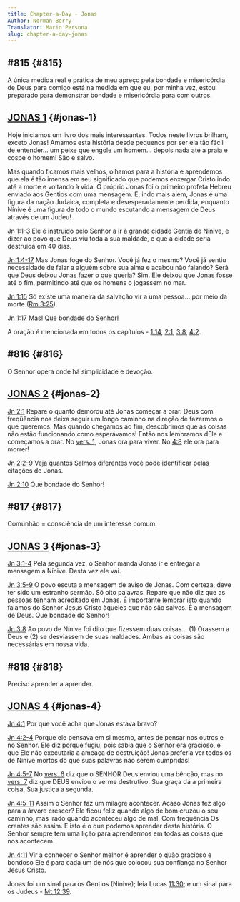 ```yaml
---
title: Chapter-a-Day - Jonas
Author: Norman Berry
Translator: Mario Persona
slug: chapter-a-day-jonas
---
```


## #815 {#815}

A única medida real e prática de meu apreço pela bondade e misericórdia de Deus para comigo está na medida em que eu, por minha vez, estou preparado para demonstrar bondade e misericórdia para com outros.

## [JONAS 1](http://mysword.info/b?r=Jon_1) {#jonas-1}

Hoje iniciamos um livro dos mais interessantes. Todos neste livros brilham, exceto Jonas! Amamos esta história desde pequenos por ser ela tão fácil de entender... um peixe que engole um homem... depois nada até a praia e cospe o homem! São e salvo.

Mas quando ficamos mais velhos, olhamos para a história e aprendemos que ela é tão imensa em seu significado que podemos enxergar Cristo indo até a morte e voltando à vida. O próprio Jonas foi o primeiro profeta Hebreu enviado aos Gentios com uma mensagem. E, indo mais além, Jonas é uma figura da nação Judaica, completa e desesperadamente perdida, enquanto Nínive é uma figura de todo o mundo escutando a mensagem de Deus através de um Judeu!

[Jn 1:1-3](http://mysword.info/b?r=Jon_1:1-3) Ele é instruído pelo Senhor a ir à grande cidade Gentia de Nínive, e dizer ao povo que Deus viu toda a sua maldade, e que a cidade seria destruída em 40 dias.

[Jn 1:4-17](http://mysword.info/b?r=Jon_1:4-17) Mas Jonas foge do Senhor. Você já fez o mesmo? Você já sentiu necessidade de falar a alguém sobre sua alma e acabou não falando? Será que Deus deixou Jonas fazer o que queria? Sim. Ele deixou que Jonas fosse até o fim, permitindo até que os homens o jogassem no mar.

[Jn 1:15](http://mysword.info/b?r=Jon_1:15) Só existe uma maneira da salvação vir a uma pessoa... por meio da morte ([Rm 3:25](http://mysword.info/b?r=Rom_3:25)).

[Jn 1:17](http://mysword.info/b?r=Jon_1:17) Mas! Que bondade do Senhor!

A oração é mencionada em todos os capítulos - [1:14](http://mysword.info/b?r=Jon_1:14), [2:1](http://mysword.info/b?r=Jon_2:1), [3:8](http://mysword.info/b?r=Jon_3:8), [4:2](http://mysword.info/b?r=Jon_4:2).

## #816 {#816}

O Senhor opera onde há simplicidade e devoção.

## [JONAS 2](http://mysword.info/b?r=Jon_2) {#jonas-2}

[Jn 2:1](http://mysword.info/b?r=Jon_2:1) Repare o quanto demorou até Jonas começar a orar. Deus com freqüência nos deixa seguir um longo caminho na direção de fazermos o que queremos. Mas quando chegamos ao fim, descobrimos que as coisas não estão funcionando como esperávamos! Então nos lembramos dEle e começamos a orar. No [vers. 1](http://mysword.info/b?r=Jon_2:1), Jonas ora para viver. No [4:8](http://mysword.info/b?r=Jon_4:8) ele ora para morrer!

[Jn 2:2-9](http://mysword.info/b?r=Jon_2:2-9) Veja quantos Salmos diferentes você pode identificar pelas citações de Jonas.

[Jn 2:10](http://mysword.info/b?r=Jon_2:10) Que bondade do Senhor!

## #817 {#817}

Comunhão = consciência de um interesse comum.

## [JONAS 3](http://mysword.info/b?r=Jon_3) {#jonas-3}

[Jn 3:1-4](http://mysword.info/b?r=Jon_3:1-4) Pela segunda vez, o Senhor manda Jonas ir e entregar a mensagem a Nínive. Desta vez ele vai.

[Jn 3:5-9](http://mysword.info/b?r=Jon_3:5-9) O povo escuta a mensagem de aviso de Jonas. Com certeza, deve ter sido um estranho sermão. Só oito palavras. Repare que não diz que as pessoas tenham acreditado em Jonas. É importante lembrar isto quando falamos do Senhor Jesus Cristo àqueles que não são salvos. É a mensagem de Deus. Que bondade do Senhor!

[Jn 3:8](http://mysword.info/b?r=Jon_3:8) Ao povo de Nínive foi dito que fizessem duas coisas... (1) Orassem a Deus e (2) se desviassem de suas maldades. Ambas as coisas são necessárias em nossa vida.

## #818 {#818}

Preciso aprender a aprender.

## [JONAS 4](http://mysword.info/b?r=Jon_4) {#jonas-4}

[Jn 4:1](http://mysword.info/b?r=Jon_4:1) Por que você acha que Jonas estava bravo?

[Jn 4:2-4](http://mysword.info/b?r=Jon_4:2-4) Porque ele pensava em si mesmo, antes de pensar nos outros e no Senhor. Ele diz porque fugiu, pois sabia que o Senhor era gracioso, e que Ele não executaria a ameaça de destruição! Jonas preferia ver todos os de Nínive mortos do que suas palavras não serem cumpridas!

[Jn 4:5-7](http://mysword.info/b?r=Jon_4:5-7) No [vers. 6](http://mysword.info/b?r=Jon_4:6) diz que o SENHOR Deus enviou uma bênção, mas no [vers. 7](http://mysword.info/b?r=Jon_4:7) diz que DEUS enviou o verme destrutivo. Sua graça dá a primeira coisa, Sua justiça a segunda.

[Jn 4:5-11](http://mysword.info/b?r=Jon_4:5-11) Assim o Senhor faz um milagre acontecer. Acaso Jonas fez algo para a árvore crescer? Ele ficou feliz quando algo de bom cruzou o seu caminho, mas irado quando aconteceu algo de mal. Com frequência Os crentes são assim. E isto é o que podemos aprender desta história. O Senhor sempre tem uma lição para aprendermos em todas as coisas que nos acontecem.

[Jn 4:11](http://mysword.info/b?r=Jon_4:11) Vir a conhecer o Senhor melhor é aprender o quão gracioso e bondoso Ele é para cada um de nós que colocou sua confiança no Senhor Jesus Cristo.

Jonas foi um sinal para os Gentios (Nínive); leia Lucas [11:30](http://mysword.info/b?r=Luk_11:30); e um sinal para os Judeus - [Mt 12:39](http://mysword.info/b?r=Mat_12:39).